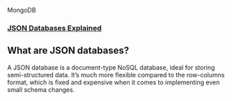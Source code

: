 MongoDB
### [JSON Databases Explained](https://www.mongodb.com/databases/json-database)
## What are JSON databases?

A JSON database is a document-type NoSQL database, ideal for storing semi-structured data. It’s much more flexible compared to the row-columns format, which is fixed and expensive when it comes to implementing even small schema changes.